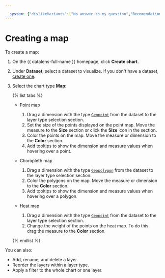 ```yaml
---

__system: {"dislikeVariants":["No answer to my question","Recomendations didn't help","The content doesn't match title","Other"]}
---
```

# Creating a map

To create a map:

1. On the {{ datalens-full-name }} homepage, click **Create chart**.

1. Under **Dataset**, select a dataset to visualize. If you don't have a dataset, [create one](../dataset/create.md).

1. Select the chart type **Map**:

   {% list tabs %}

     - Point map
       1. Drag a dimension with the type [`Geopoint`](../../concepts/data-types#geopoint) from the dataset to the layer type selection section.
       1. Set the size of the points displayed on the point map. Move the measure to the **Size** section or click the **Size** icon in the section.
       1. Color the points on the map. Move the measure or dimension to the **Color** section.
       1. Add tooltips to show the dimension and measure values when hovering over a point.

     - Choropleth map
       1. Drag a dimension with the type [`Geopolygon`](../../concepts/data-types#geopolygon) from the dataset to the layer type selection section.
       1. Color the polygons on the map. Move the measure or dimension to the **Color** section.
       1. Add tooltips to show the dimension and measure values when hovering over a polygon.

     - Heat map
       1. Drag a dimension with the type [`Geopoint`](../../concepts/data-types#geopoint) from the dataset to the layer type selection section.
       1. Change the weight of the points on the heat map. To do this, drag the measure to the **Color** section.

   {% endlist %}

You can also:

* Add, rename, and delete a layer.
* Reorder the layers within a layer type.
* Apply a filter to the whole chart or one layer.


